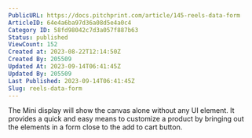 ```yaml
---
PublicURL: https://docs.pitchprint.com/article/145-reels-data-form
ArticleID: 64e4a6ba97d36a08d5e4a0c4
Category ID: 58fd98042c7d3a057f887b63
Status: published
ViewCount: 152
Created at: 2023-08-22T12:14:50Z
Created By: 205509
Updated At: 2023-09-14T06:41:45Z
Updated By: 205509
Last Published: 2023-09-14T06:41:45Z
Slug: reels-data-form
---
```

The Mini display will show the canvas alone without any UI element. It provides a quick and easy means to customize a product by bringing out the elements in a form close to the add to cart button.